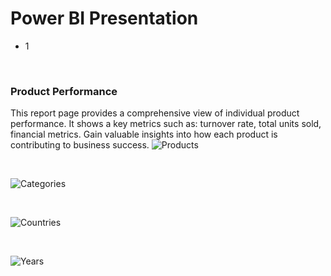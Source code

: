 # Power BI Presentation
- 1

<br>

### Product Performance
This report page provides a comprehensive view of individual product performance. It shows a key metrics such as: turnover rate, total units sold, financial metrics. Gain valuable insights into how each product is contributing to business success.
![Products](https://github.com/gnoevoy/Inventory_Management_Analysis/assets/43414592/d232c5d4-6a74-4e59-ac0e-d542511754dc)

<br>

![Categories](https://github.com/gnoevoy/Inventory_Management_Analysis/assets/43414592/eaef083c-1334-4423-843b-cf6ad4244f3a)

<br>

![Countries](https://github.com/gnoevoy/Inventory_Management_Analysis/assets/43414592/b9af7da8-49d7-42d7-b444-d671f8a45678)

<br>

![Years](https://github.com/gnoevoy/Inventory_Management_Analysis/assets/43414592/7478ff0a-1ec7-4090-878c-8179139a25fc)

